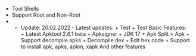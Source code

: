 - Tool Shells
- Support Root and Non-Root
- - Update: 20.02.2022 - Latest updates: + Test + Test Basic Features: + Latest Apktool 2.6.1 beta + Apksigner + JDK 17 + Apk Split > Apk + Support decompile apks + Decompile dex + Edit hex code + Support to install apk, apks, apkm, xapk And other features
